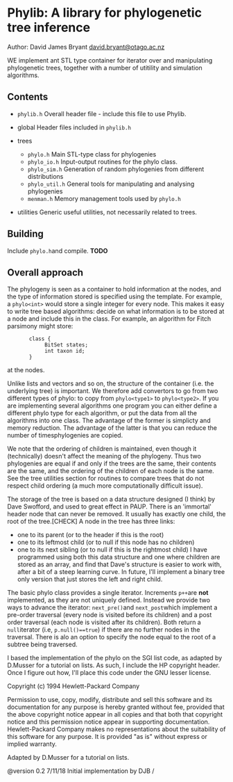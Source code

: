 # Phylib: A library for phylogenetic tree inference

Author: David James Bryant david.bryant@otago.ac.nz

WE implement ant STL type container for iterator over and manipulating phylogenetic trees, together with a number of utitility and simulation algorithms. 

## Contents


*   `phylib.h`  Overall header file - include this file to use Phylib. 

*  global    Header files included in `phylib.h`
*  trees
   * `phylo.h`  Main STL-type class for phylogenies
   * `phylo_io.h` Input-output routines for the phylo class. 
   * `phylo_sim.h` Generation of random phylogenies from different distributions
   *  `phylo_util.h` General tools for manipulating and analysing phylogenies
   *  `menman.h` Memory management tools used by `phylo.h`
*  utilities   Generic useful utilities, not necessarily related to trees.



## Building

Include `phylo.h`and compile. **TODO**

## Overall approach


The phylogeny is seen as a container to hold information at the nodes, and the type of information stored is specified using the template. For example, a `phylo<int>` would store a single integer for every node. This makes it easy to write tree based algorithms: decide on what information is to be stored at a node and include this in the class. For example, an algorithm for Fitch parsimony might store:
```
	   class {
	   		BitSet states;
	   		int taxon id;
	   }	 
```
at the nodes. 
	   
 Unlike lists and vectors and so on, the structure of the container (i.e. the underlying tree) is important. We therefore add convertors to go from two different types of phylo: to copy from `phylo<type1>` to `phylo<type2>`. If you are implementing several algorithms one program you can  either define a different phylo type for each algorithm, or put the data from all the algorithms into one class. The advantage of the former is simplicty and memory reduction. The advantage of the latter is that you can reduce the number of timesphylogenies are copied.
	   
We note that the ordering of children is maintained, even though it (technically) doesn't affect the meaning of the phylogeny. Thus two
phylogenies are equal if and only if the trees are the same, their contents are the same, and the ordering of the children of 
each node is the same. See the tree utilities section for routines to compare trees that do not respect child ordering (a much more
computationally difficult issue).

The storage of the tree is based on a data structure designed (I think) by Dave Swofford, and used to great effect in PAUP. There is an
'immortal' header node that can never be removed. It usually has exactly one child, the root of the tree.[CHECK]
A node in the tree has three links:
 * one to its parent (or to the header if this is the root)
 * one to its leftmost child (or to null if this node has no children)
 * one to its next sibling (or to null if this is the rightmost child)
I have programmed using both this data structure and one where children are stored as an array, and find that Dave's structure
is easier to work with, after a bit of a steep learning curve. In future, I'll implement a binary tree only version that just
stores the left and right child.
	   
The basic phylo class provides a single iterator. Increments  `p++`are **not** implemented, as they are not uniquely defined. Instead we provide two ways to advance the iterator: `next_pre()`and `next_post`which implement a pre-order traversal (every node is visited before its children) and a post order traversal (each node is visited after its children). Both return a `null`iterator  (i.e, `p.null()==true`) if there are no further nodes in the traversal. There is alo an option to specify the node equal to the root of a subtree being traversed.



  
   I based the implementation of the phylo on the SGI list code, as adapted by D.Musser for a tutorial on lists. As such, I include the
   HP copyright header. Once I figure out how, I'll place this code under the GNU lesser license.
   
  
   Copyright (c) 1994
   Hewlett-Packard Company
  
   Permission to use, copy, modify, distribute and sell this software
   and its documentation for any purpose is hereby granted without fee,
   provided that the above copyright notice appear in all copies and
   that both that copyright notice and this permission notice appear
   in supporting documentation.  Hewlett-Packard Company makes no
   representations about the suitability of this software for any
   purpose.  It is provided "as is" without express or implied warranty.
  
   Adapted by D.Musser for a tutorial on lists.
  
   @version 0.2 7/11/18 Initial implementation by DJB
	  /



